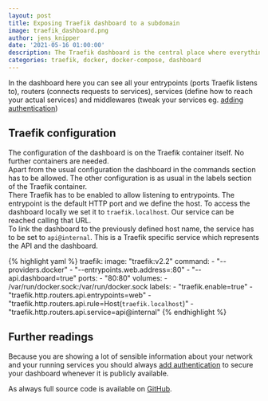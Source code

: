 ```yaml
---
layout: post
title: Exposing Traefik dashboard to a subdomain
image: traefik_dashboard.png
author: jens_knipper
date: '2021-05-16 01:00:00'
description: The Traefik dashboard is the central place where everything you configured is represented in a clear manner. In case you are running into problems and you are in need to do some troubleshooting,the dashboard should be your place to go.
categories: traefik, docker, docker-compose, dashboard
---
```

In the dashboard here you can see all your entrypoints (ports Traefik listens to), routers (connects requests to services), services (define how to reach your actual services) and middlewares (tweak your services eg. [adding authentication](./basic-authentication-with-traefik))

## Traefik configuration

The configuration of the dashboard is on the Traefik container itself. 
No further containers are needed.  
Apart from the usual configuration the dashboard in the commands section has to be allowed. 
The other configuration is as usual in the labels section of the Traefik container.  
There Traefik has to be enabled to allow listening to entrypoints.
The entrypoint is the default HTTP port and we define the host.
To access the dashboard locally we set it to `traefik.localhost`.
Our service can be reached calling that URL.  
To link the dashboard to the previously defined host name, the service has to be set to `api@internal`.
This is a Traefik specific service which represents the API and the dashboard.

{% highlight yaml %}
  traefik:
    image: "traefik:v2.2"
    command:
      - "--providers.docker"
      - "--entrypoints.web.address=:80"
      - "--api.dashboard=true"
    ports:
       - "80:80"
    volumes:
      - /var/run/docker.sock:/var/run/docker.sock
    labels:
      - "traefik.enable=true"
      - "traefik.http.routers.api.entrypoints=web"
      - "traefik.http.routers.api.rule=Host(`traefik.localhost`)"
      - "traefik.http.routers.api.service=api@internal"
{% endhighlight %}

## Further readings

Because you are showing a lot of sensible information about your network and your running services you should always [add authentication](./basic-authentication-with-traefik) to secure your dashboard whenever it is publicly available.

As always full source code is available on [GitHub](https://github.com/JensKnipper/traefik-examples/blob/master/dashboard/expose-traefik-dashboard-to-subdomain/docker-compose.yml).